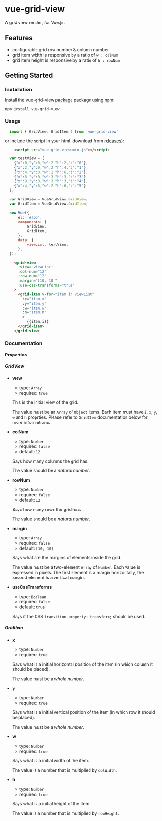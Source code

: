 # vue-grid-view
A grid view render, for Vue.js.

## Features

* configurable grid row number & column number
* grid item width is responsive by a ratio of `w : colNum`
* grid item height is responsive by a ratio of `h : rowNum`

## Getting Started

### Installation

Install the vue-grid-view [package](https://www.npmjs.org/package/vue-grid-view) package using [npm](https://www.npmjs.com/):

	npm install vue-grid-view


### Usage

```javascript
  import { GridView, GridItem } from 'vue-grid-view'
```

or include the script in your html (download from [releases](https://github.com/wangqh/vue-grid-view/releases)):
 
```html
    <script src="vue-grid-view.min.js"></script>
```` 

```javascript
  var testView = [
    {"x":0,"y":0,"w":2,"h":2,"i":"0"},
    {"x":2,"y":0,"w":2,"h":4,"i":"1"},
    {"x":4,"y":0,"w":2,"h":6,"i":"2"},
    {"x":6,"y":0,"w":3,"h":3,"i":"3"},
    {"x":9,"y":0,"w":3,"h":3,"i":"4"},
    {"x":4,"y":6,"w":2,"h":6,"i":"5"}
  ];
	
  var GridView = VueGridView.GridView;
  var GridItem = VueGridView.GridItem;

  new Vue({
      el: '#app',
      components: {
          GridView,
          GridItem,
      },
      data: {
          viewList: testView,
      },
  });
```` 


````html
    <grid-view
      :view="viewList"
      :col-num="12"
      :row-num="12"
      :margin="[10, 10]"
      :use-css-transforms="true"
    >
      <grid-item v-for="item in viewList"
        :x="item.x"
        :y="item.y"
        :w="item.w"
        :h="item.h"
        >
          {{item.i}}
      </grid-item>
    </grid-view>
```` 


### Documentation

#### Properties

##### GridView

* **view**
    
    * type: `Array`
    * required: `true`

    This is the initial view of the grid.

    The value must be an `Array` of `Object` items. Each item must have `i`, `x`, `y`, `w` and `h` proprties. Please refer to `GridItem` documentation below for more informations.

* **colNum**
    
    * type: `Number`
    * required: `false`
    * default: `12`

    Says how many columns the grid has.

    The value should be a _natural number_. 

* **rowNum**
    
    * type: `Number`
    * required: `false`
    * default: `12`

    Says how many rows the grid has.

    The value should be a _natural number_. 

* **margin**
    
    * type: `Array`
    * required: `false`
    * default: `[10, 10]`

    Says what are the margins of elements inside the grid.

    The value must be a two-element `Array` of `Number`. Each value is expressed in pixels. The first element is a margin horizontally, the second element is a vertical margin.

* **useCssTransforms**
    
    * type: `Boolean`
    * required: `false`
    * default: `true`

    Says if the CSS `transition-property: transform;` should be used.

    
##### GridItem

* **x**
    
    * type: `Number`
    * required: `true`

    Says what is a initial horizontal position of the item (in which column it should be placed).

    The value must be a _whole number_. 

* **y**
    
    * type: `Number`
    * required: `true`

    Says what is a initial vertical position of the item (in which row it should be placed).

    The value must be a _whole number_. 

* **w**
    
    * type: `Number`
    * required: `true`

    Says what is a initial width of the item.

    The value is a number that is multiplied by `colWidth`.

* **h**
    
    * type: `Number`
    * required: `true`

    Says what is a initial height of the item.

    The value is a number that is multiplied by `rowHeight`.
